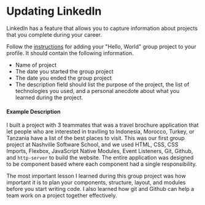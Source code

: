 # Updating LinkedIn

LinkedIn has a feature that allows you to capture information about projects that you complete during your career.

Follow the [instructions](https://www.linkedin.com/help/linkedin/answer/43524/adding-and-editing-projects-on-your-profile?lang=en) for adding your "Hello, World" group project to your profile. It should contain the following information.

* Name of project
* The date you started the group project
* The date you ended the group project
* The description field should list the purpose of the project, the list of technologies you used, and a personal anecdote about what you learned during the project.

#### Example Description

I built a project with 3 teammates that was a travel brochure application that let people who are interested in travlling to Indonesia, Morocco, Turkey, or Tanzania have a list of the best places to visit. This was our first group project at Nashville Software School, and we used HTML, CSS, CSS Imports, Flexbox, JavaScript Native Modules, Event Listeners, Git, Github, and `http-server` to build the website. The entire application was designed to be component based where each component had a single responsibility.

The most important lesson I learned during this group project was how important it is to plan your components, structure, layout, and modules before you start writing code. I also learned how git and Github can help a team work on a project together effectively.


